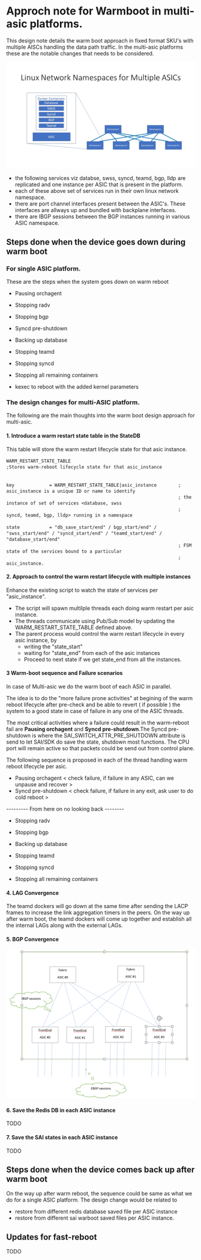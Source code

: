 # Approch note for Warmboot in multi-asic platforms.

This design note details the warm boot approach in fixed format SKU's with multiple AISCs handling the data path traffic.
In the multi-asic platforms these are the notable changes that needs to be considered.

![Multi ASIC namespaces](img/architecture_diagram.jpg)


- the following services viz databse, swss, syncd, teamd, bgp, lldp are replicated and one instance per ASIC that is present in the platform.
- each of these above set of services run in their own linux network namespace.
- there are port channel interfaces present between the ASIC's. These interfaces are allways up and bundled with backplane interfaces.
- there are IBGP sessions between the BGP instances running in various ASIC namespace.

## Steps done when the device goes down during warm boot

### For single ASIC platform.

  These are the steps when the system goes down on warm reboot 

  * Pausing orchagent 
  
  * Stopping radv
   
  * Stopping bgp 
    
  * Syncd pre-shutdown 
      
  * Backing up database
       
  * Stopping teamd 
        
  * Stopping syncd 
         
  * Stopping all remaining containers 
          
  * kexec to reboot with the added kernel parameters




### The design changes for multi-ASIC platform.

The following are the main thoughts into the warm boot design approach for multi-asic.

#### 1. Introduce a warm restart state table in the StateDB

This table will store the warm restart lifecycle state for that asic instance.

```
WARM_RESTART_STATE_TABLE
;Stores warm-reboot lifecycle state for that asic_instance


key             = WARM_RESTART_STATE_TABLE|asic_instance        ; asic_instance is a unique ID or name to identify
                                                                ; the instance of set of services <database, swss
                                                                ; syncd, teamd, bgp, lldp> running in a namespace

state           = "db_save_start/end" / bgp_start/end" / "swss_start/end" / "syncd_start/end" / "teamd_start/end" / "database_start/end"
                                                                ; FSM state of the services bound to a particular 
                                                                ; asic_instance.
```


#### 2. Approach to control the warm restart lifecycle with multiple instances

Enhance the existing script to watch the state of services per "asic_instance".
- The script will spawn multilple threads each doing warm restart per asic instance.
- The threads communicate using Pub/Sub model by updating the WARM_RESTART_STATE_TABLE defined above.
- The parent process would control the warm restart lifecycle in every asic instance, by 
    - writing the "state_start"
    - waiting for "state_end" from each of the asic instances 
    - Proceed to next state if we get state_end from all the instances.
    
#### 3 Warm-boot sequence and Failure scenarios

   In case of Multi-asic we do the warm boot of each ASIC in parallel. 
   
   The idea is to do the "more failure prone activities" at begining of the warm reboot lifecycle after pre-check and be able to revert ( if possible ) the system to a good state in case of failure in any one of the ASIC threads.
   
   The most critical activities where a failure could result in the warm-reboot fail are **Pausing orchagent** and **Syncd pre-shutdown**.The Syncd pre-shutdown is where the SAI_SWITCH_ATTR_PRE_SHUTDOWN attribute is send to let SAI/SDK do save the state, shutdown most functions. The CPU port will remain active so that packets could be send out from control plane.

   The following sequence is proposed in each of the thread handling warm reboot lifecycle per asic.
   
   *  Pausing orchagent  < check failure, if failure in any ASIC, can we unpause and recover > 
   *  Syncd pre-shutdown   < check failure, if failure in any exit, ask user to do cold reboot > 
    
   --------- From here on no looking back -------- 
    
   *  Stopping radv
      
   *  Stopping bgp 
   
   *  Backing up database
       
   *  Stopping teamd 
        
   *  Stopping syncd 
         
   *  Stopping all remaining containers 
   
   
#### 4. LAG Convergence
The teamd dockers will go down at the same time after sending the LACP frames to increase the link aggregation timers in the peers.
On the way up after warm boot, the teamd dockers will come up together and establish all the internal LAGs along with the external LAGs.

#### 5. BGP Convergence 
![BGP sessions](img/multi_asic_bgp.PNG)


#### 6. Save the Redis DB in each ASIC instance

TODO
  



#### 7. Save the SAI states in each ASIC instance

TODO





## Steps done when the device comes back up after warm boot

On the way up after warm reboot, the sequence could be same as what we do for a single ASIC platform. The design change would be related to 
  - restore from different redis database saved file per ASIC instance
  - restore from different sai warboot saved files per ASIC instance.
  


## Updates for fast-reboot

TODO

 
